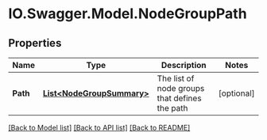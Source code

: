 # IO.Swagger.Model.NodeGroupPath
## Properties

Name | Type | Description | Notes
------------ | ------------- | ------------- | -------------
**Path** | [**List&lt;NodeGroupSummary&gt;**](NodeGroupSummary.md) | The list of node groups that defines the path | [optional] 

[[Back to Model list]](../README.md#documentation-for-models) [[Back to API list]](../README.md#documentation-for-api-endpoints) [[Back to README]](../README.md)

